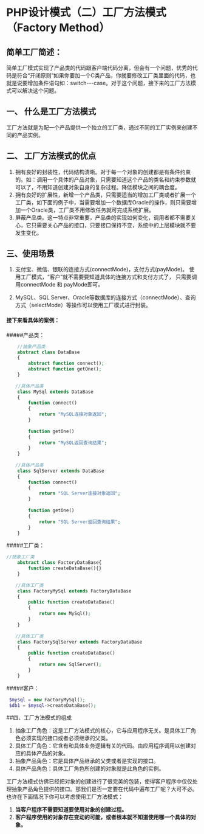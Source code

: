 # PHP设计模式（二）工厂方法模式（Factory Method）



## **简单工厂简述：**

简单工厂模式实现了产品类的代码跟客户端代码分离，但会有一个问题，优秀的代码是符合“开闭原则”如果你要加一个C类产品，你就要修改工厂类里面的代码，也就是说要增加条件语句如：switch---case。对于这个问题，接下来的工厂方法模式可以解决这个问题。



## 一、 什么是工厂方法模式

工厂方法就是为配一个产品提供一个独立的工厂类，通过不同的工厂实例来创建不同的产品实例。



## **二、 工厂方法模式的优点**

1. 拥有良好的封装性，代码结构清晰。对于每一个对象的创建都是有条件约束的。如：调用一个具体的产品对象，只需要知道这个产品的类名和约束参数就可以了，不用知道创建对象自身的复杂过程。降低模块之间的耦合度。
2. 拥有良好的扩展性，新增一个产品类，只需要适当的增加工厂类或者扩展一个工厂类，如下面的例子中，当需要增加一个数据库Oracle的操作，则只需要增加一个Oracle类，工厂类不用修改任务就可完成系统扩展。
3. 屏蔽产品类。这一特点非常重要，产品类的实现如何变化，调用者都不需要关心，它只需要关心产品的接口，只要接口保持不变，系统中的上层模块就不要发生变化。



## 三、使用场景

1. 支付宝、微信、银联的连接方式(connectMode)，支付方式(payMode)。   使用工厂模式，“客户”就不需要要知道具体的连接方式和支付方式了， 只需要调用connectMode 和 payMode即可。 

2. MySQL、SQL Server、Oracle等数据库的连接方式（connectMode）、查询方式（selectMode）等操作可以使用工厂模式进行封装。

#### 接下来看具体的案例：

#####产品类：

```php
	//抽象产品类
    abstract class DataBase
    {
        abstract function connect();
        abstract function getOne();
    }
    
　　//具体产品类
    class MySql extends DataBase
    {
        function connect()
        {
            return "MySQL连接对象返回";
        }
    
        function getOne()
        {
            return "MySQL返回查询结果";
        }
    }
    
　　//具体产品类
    class SqlServer extends DataBase
    {
        function connect()
        {
            return "SQL Server连接对象返回";
        }
    
        function getOne()
        {
            return "SQL Server返回查询结果";
        }
    }
```

#####工厂类：

```php
//抽象工厂类
    abstract class FactoryDataBase{
        function createDataBase(){}
    }
    
　　//具体工厂类
    class FactoryMySql extends FactoryDataBase
    {
        public function createDataBase()
        {
            return new MySql();
        }
    }
    
　　//具体工厂类
    class FactorySqlServer extends FactoryDataBase
    {
        public function createDataBase()
        {
            return new SqlServer();
        }
    }
```

#####客户：

```php
 $mysql = new FactoryMySql();
 $db1 = $mysql->createDataBase();
```



##四、工厂方法模式的组成

1. 抽象工厂角色：这是工厂方法模式的核心，它与应用程序无关。是具体工厂角色必须实现的接口或者必须继承的父类。
2. 具体工厂角色：它含有和具体业务逻辑有关的代码。由应用程序调用以创建对应的具体产品的对象。
3. 抽象产品角色：它是具体产品继承的父类或者是实现的接口。
4. 具体产品角色：具体工厂角色所创建的对象就是此角色的实例。



工厂方法模式仿佛已经把对象的创建进行了很完美的包装，使得客户程序中仅仅处理抽象产品角色提供的接口。那我们是否一定要在代码中遍布工厂呢？大可不必。也许在下面情况下你可以考虑使用工厂方法模式： 

1. **当客户程序不需要知道要使用对象的创建过程。**      
2. **客户程序使用的对象存在变动的可能，或者根本就不知道使用哪一个具体的对象。**